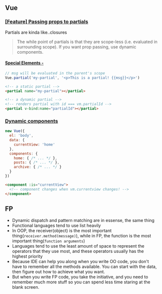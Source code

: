 ## Vue

### [[Feature] Passing props to partials](https://github.com/vuejs/vue/issues/2004)

Partials are kinda like..closures

> The while point of partials is that they are scope-less (i.e. evaluated in surrounding scope). If you want prop passing, use dynamic components.

#### [Special Elements - <partial>](https://vuejs.org/api/#partial)

```javascript
// msg will be evaluated in the parent's scope
Vue.partial('my-partial', '<p>This is a partial! {{msg}}</p>')
```

```html
<!-- a static partial -->
<partial name="my-partial"></partial>

<!-- a dynamic partial -->
<!-- renders partial with id === vm.partialId -->
<partial v-bind:name="partialId"></partial>
```

### [Dynamic components](http://vuejs.org/guide/components.html#Dynamic-Components)

```javascript
new Vue({
  el: 'body',
  data: {
    currentView: 'home'
  },
  components: {
    home: { /* ... */ },
    posts: { /* ... */ },
    archive: { /* ... */ }
  }
})
```

```html
<component :is="currentView">
  <!-- component changes when vm.currentview changes! -->
</component>
```

## FP

* Dynamic dispatch and pattern matching are in essense, the same thing
* Functional languages tend to use list heavily
* In OOP, the receiver(object) is the most important thing(`receiver.method(message)`), while in FP, the function is the most important thing(`function arguments`)
* Languages tend to use the least amount of space to represent the operators that they use most, and these operators usually has the highest priority
* Because IDE can help you along when you write OO code, you don't have to remember all the methods available. You can start with the data, then figure out how to achieve what you want.
* But when you write FP code, you take the initiative, and you need to remember much more stuff so you can spend less time staring at the blank screen.
